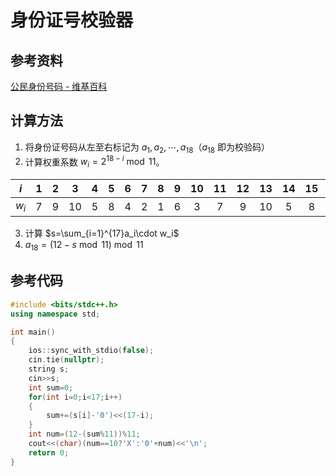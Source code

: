 # 身份证号校验器

## 参考资料

[公民身份号码 - 维基百科](https://zh.wikipedia.org/wiki/公民身份号码)

## 计算方法

1. 将身份证号码从左至右标记为 $a_1,a_2,\cdots,a_{18}$（$a_{18}$ 即为校验码）
2. 计算权重系数 $w_i=2^{18-i}\bmod 11$。

| $i$  | $1$  | $2$  | $3$  | $4$  | $5$  | $6$  | $7$  | $8$  | $9$  | $10$ | $11$ | $12$ | $13$ | $14$ | $15$ | $16$ | $17$ | $18$ |
| :--: | :--: | :--: | :--: | :--: | :--: | :--: | :--: | :--: | :--: | :--: | :--: | :--: | :--: | :--: | :--: | :--: | :--: | :--: |
| $w_i$ | $7$  | $9$  | $10$ | $5$  | $8$  | $4$  | $2$  | $1$  | $6$  | $3$  | $7$  | $9$  | $10$ | $5$  | $8$  | $4$  | $2$  | $1$  |

3. 计算 $s=\sum_{i=1}^{17}a_i\cdot w_i$
4. $a_{18}=(12-s\bmod 11)\bmod 11$

## 参考代码

```cpp
#include <bits/stdc++.h>
using namespace std;

int main()
{
	ios::sync_with_stdio(false);
	cin.tie(nullptr);
	string s;
	cin>>s;
	int sum=0;
	for(int i=0;i<17;i++)
	{
		sum+=(s[i]-'0')<<(17-i);
	}
	int num=(12-(sum%11))%11;
	cout<<(char)(num==10?'X':'0'+num)<<'\n';
	return 0;
}
```
